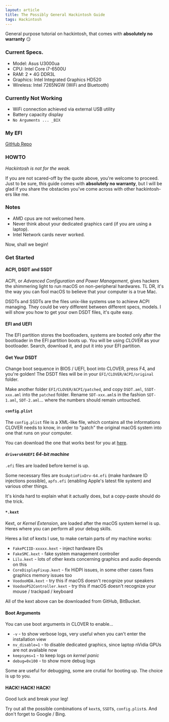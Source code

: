 ```yaml
---
layout: article
title: The Possibly General Hackintosh Guide
tags: Hackintosh
---
```


General purpose tutorial on hackintosh, that comes with **absolutely no
warranty** :smirk:

### Current Specs.

- Model: Asus U3000ua
- CPU: Intel Core i7-6500U
- RAM: 2 * 4G DDR3L
- Graphics: Intel Integrated Graphics HD520
- Wireless: Intel 7265NGW (WiFi and Bluetooth)

### Currently Not Working

- WiFi connection achieved via external USB utility
- Battery capacity display
- `No Arguments ... _BIX`

### My EFI

[GitHub Repo](https://github.com/smdsbz/Asus_U3000)

### HOWTO

*Hackintosh is not for the weak.*

If you are not scared-off by the quote above, you're welcome to proceed. Just to
be sure, this guide comes with **absolutely no warranty**, but I will be glad
if you share the obstacles you've come across with other hackintosh-ers
like me.  

### Notes

- AMD cpus are not welcomed here.
- Never think about your dedicated graphics card (if you are using a laptop).
- Intel Network cards never worked.

Now, shall we begin!  

### Get Started

#### ACPI, DSDT and SSDT

ACPI, or *Advanced Configuration and Power Management*, gives hackers the
shimmering light to run macOS on non-peripheral hardwares. TL DR, it's the
way you can fool macOS to believe that your computer is a true Mac.  

DSDTs and SSDTs are the files unix-like systems use to achieve ACPI managing.
They could be very different between different specs, models. I will show you
how to get your own DSDT files, it's quite easy.  

#### EFI and UEFI

The EFI partition stores the bootloaders, systems are booted only after the
bootloader in the EFI partition boots up. You will be using *CLOVER* as your
bootloader. Search, download it, and put it into your EFI partition.  

#### Get Your DSDT

Change boot sequence in BIOS / UEFI, boot into CLOVER, press F4, and
you're golden! The DSDT files will be in your `EFI/CLOVER/ACPI/original`
folder.  

Make another folder `EFI/CLOVER/ACPI/patched`, and copy `DSDT.aml`,
`SSDT-xxx.aml` into the `patched` folder. Rename `SDT-xxx.aml`s in the fashion
`SDT-1.aml`, `SDT-2.aml`... where the numbers should remain untouched.  

#### `config.plist`

The `config.plist` file is a XML-like file, which contains all the
informations CLOVER needs to know, in order to "patch" the original macOS
system into one that runs on your computer.  

You can download the one that works best for you at
[here](https://github.com/RehabMan/OS-X-Clover-Laptop-Config).  


#### `drivers64UEFI` *64-bit machine*

`.efi` files are loaded before kernel is up.  

Some necessary files are `OsxAptioFixDrv-64.efi` (make hardware ID injections
possible), `apfs.efi` (enabling Apple's latest file system) and various
other things.  

It's kinda hard to explain what it actually does, but a copy-paste should do
the trick.  

#### `*.kext`

Kext, or *Kernel Extension*, are loaded after the macOS system kernel is up.
Heres where you can perform all your debug skills.  

Heres a list of kexts I use, to make certain parts of my machine works:  

- `FakePCIID-xxxxx.kext` - inject hardware IDs
- `FakeSMC.kext` - fake system management controller
- `Lilu.kext` - lots of other kexts concerning graphics and audio
  depends on this
- `CoreDisplayFixup.kext` - fix HiDPI issues, in some other cases fixes
  graphics memory issues too
- `VoodooHDA.kext` - try this if macOS doesn't recognize your speakers
- `VoodooPS2Controller.kext` - try this if macOS doesn't recognize your
  mouse / trackpad / keyboard

All of the kext above can be downloaded from GitHub, BitBucket.  

#### Boot Arguments

You can use boot arguments in CLOVER to enable...

- `-v` - to show verbose logs, very useful when you can't enter the installation
  view
- `nv_disable=1` - to disable dedicated graphics, since laptop nVidia GPUs are
  not available now
- `keepsyms=1` - to keep logs on *kernel panic*
- `debug=0x100` - to show more debug logs

Some are useful for debugging, some are crutial for booting up. The choice is
up to you.

#### HACK! HACK! HACK!

Good luck and break your leg!  

Try out all the possible combinations of `kext`s, `SSDT`s, `config.plist`s.
And don't forget to Google / Bing.  

